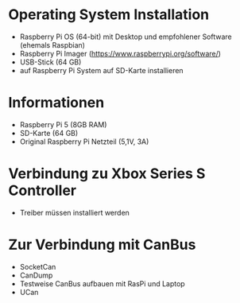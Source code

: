 # Operating System Installation
- Raspberry Pi OS (64-bit) mit Desktop und empfohlener Software (ehemals Raspbian)
- Raspberry Pi Imager (https://www.raspberrypi.org/software/)
- USB-Stick (64 GB)
- auf Raspberry Pi System auf SD-Karte installieren

# Informationen
- Raspberry Pi 5 (8GB RAM)
- SD-Karte (64 GB)
- Original Raspberry Pi Netzteil (5,1V, 3A)

# Verbindung zu Xbox Series S Controller
- Treiber müssen installiert werden

# Zur Verbindung mit CanBus
- SocketCan
- CanDump
- Testweise CanBus aufbauen mit RasPi und Laptop
- UCan
